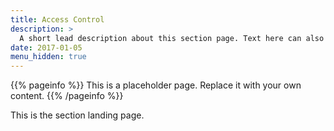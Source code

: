 ```yaml
---
title: Access Control
description: >
  A short lead description about this section page. Text here can also be **bold** or _italic_ and can even be split over multiple paragraphs.
date: 2017-01-05
menu_hidden: true
---
```


{{% pageinfo %}}
This is a placeholder page. Replace it with your own content.
{{% /pageinfo %}}

This is the section landing page.
